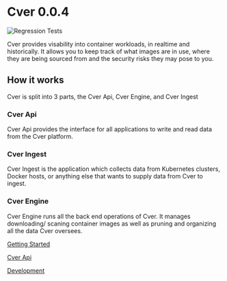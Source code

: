 # Cver 0.0.4
![Regression Tests](https://github.com/politeauthority/cver/actions/workflows/push-stage.yaml/badge.svg)

Cver provides visability into container workloads, in realtime and historically. It allows you to
keep track of what images are in use, where they are being sourced from and the security risks they 
may pose to you.

## How it works
Cver is split into 3 parts, the Cver Api, Cver Engine, and Cver Ingest

### Cver Api
Cver Api provides the interface for all applications to write and read data from the Cver platform.

### Cver Ingest
Cver Ingest is the application which collects data from Kubernetes clusters, Docker hosts, or
anything else that wants to supply data from Cver to ingest.

### Cver Engine
Cver Engine runs all the back end operations of Cver. It manages downloading/ scaning container
images as well as pruning and organizing all the data Cver oversees.

[Getting Started](docs/getting-started.md)

[Cver Api](docs/cver-api/cver-api.md)

[Development](docs/development.md)
